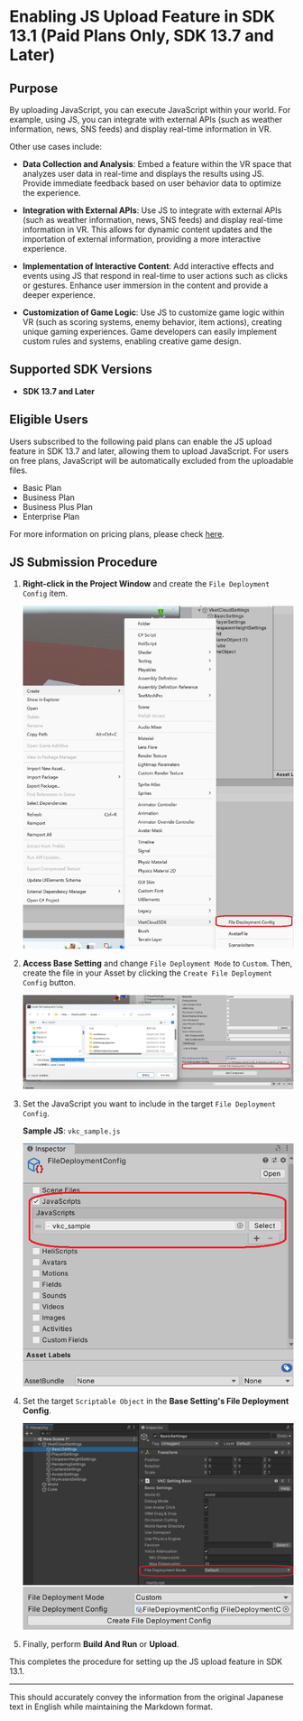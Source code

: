# Enabling JS Upload Feature in SDK 13.1 (Paid Plans Only, SDK 13.7 and Later)

## Purpose

By uploading JavaScript, you can execute JavaScript within your world. For example, using JS, you can integrate with external APIs (such as weather information, news, SNS feeds) and display real-time information in VR.

Other use cases include:

- **Data Collection and Analysis**: Embed a feature within the VR space that analyzes user data in real-time and displays the results using JS. Provide immediate feedback based on user behavior data to optimize the experience.

- **Integration with External APIs**: Use JS to integrate with external APIs (such as weather information, news, SNS feeds) and display real-time information in VR. This allows for dynamic content updates and the importation of external information, providing a more interactive experience.

- **Implementation of Interactive Content**: Add interactive effects and events using JS that respond in real-time to user actions such as clicks or gestures. Enhance user immersion in the content and provide a deeper experience.

- **Customization of Game Logic**: Use JS to customize game logic within VR (such as scoring systems, enemy behavior, item actions), creating unique gaming experiences. Game developers can easily implement custom rules and systems, enabling creative game design.

## Supported SDK Versions

- **SDK 13.7 and Later**

## Eligible Users

Users subscribed to the following paid plans can enable the JS upload feature in SDK 13.7 and later, allowing them to upload JavaScript. For users on free plans, JavaScript will be automatically excluded from the uploadable files.

- Basic Plan
- Business Plan
- Business Plus Plan
- Enterprise Plan

For more information on pricing plans, please check [here](https://cloud.vket.com/plan).

## JS Submission Procedure

1. **Right-click in the Project Window** and create the `File Deployment Config` item.

   ![Create File Deployment Config](img/JsUpload_1.jpg)

2. **Access Base Setting** and change `File Deployment Mode` to `Custom`. Then, create the file in your Asset by clicking the `Create File Deployment Config` button.

   ![Set File Deployment Mode](img/JsUpload_2.jpg)

3. Set the JavaScript you want to include in the target `File Deployment Config`.

   **Sample JS**: `vkc_sample.js`

   ![Set JavaScript](img/JsUpload_3.jpg)

4. Set the target `Scriptable Object` in the **Base Setting's File Deployment Config**.

   ![Set Scriptable Object](img/JsUpload_4.jpg)
   ![Set Scriptable Object](img/JsUpload_5.jpg)

5. Finally, perform **Build And Run** or **Upload**.

This completes the procedure for setting up the JS upload feature in SDK 13.1.

--- 

This should accurately convey the information from the original Japanese text in English while maintaining the Markdown format.